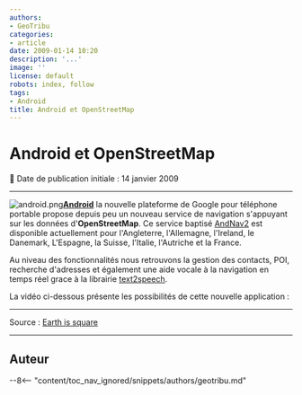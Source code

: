 ```yaml
---
authors:
- GeoTribu
categories:
- article
date: 2009-01-14 10:20
description: '...'
image: ''
license: default
robots: index, follow
tags:
- Android
title: Android et OpenStreetMap
---
```


# Android et OpenStreetMap


:calendar: Date de publication initiale : 14 janvier 2009


----

![android.png](/sites/default/files/Tuto/img/Blog/android/android.png)[**Android**](http://code.google.com/android/) la nouvelle plateforme de Google pour téléphone portable propose depuis peu un nouveau service de navigation s'appuyant sur les données d'**OpenStreetMap**. Ce service baptisé [AndNav2](http://www.andnav.org/) est disponible actuellement pour l'Angleterre, l'Allemagne, l'Ireland, le Danemark, L'Espagne, la Suisse, l'Italie, l'Autriche et la France.


Au niveau des fonctionnalités nous retrouvons la gestion des contacts, POI, recherche d'adresses et également une aide vocale à la navigation en temps réel grace à la librairie [text2speech](http://text2speech.sourceforge.net/).


La vidéo ci-dessous présente les possibilités de cette nouvelle application :



---  

Source : [Earth is square](http://earthissquare.com/2009/01/09/android-getting-navigation-with-open-source-strret-data/)




----

## Auteur

--8<-- "content/toc_nav_ignored/snippets/authors/geotribu.md"
